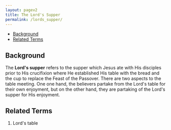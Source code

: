 ```yaml
---
layout: pagev2
title: The Lord's Supper
permalink: /lords_supper/
---
```

- [Background](#background)
- [Related Terms](#related-terms)

## Background

The **Lord's supper** refers to the supper which Jesus ate with His disciples prior to His crucifixion where He established His table with the bread and the cup to replace the Feast of the Passover. There are two aspects to the table meeting. One one hand, the believers partake from the Lord's table for their own enjoyment, but on the other hand, they are partaking of the Lord's supper for His enjoyment.

## Related Terms

1. Lord's table

